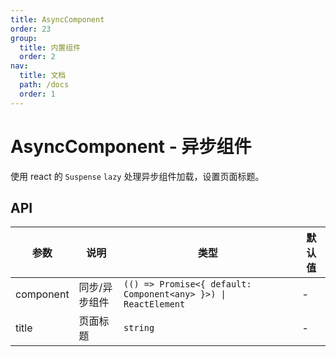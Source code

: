 ```yaml
---
title: AsyncComponent
order: 23
group:
  title: 内置组件
  order: 2
nav:
  title: 文档
  path: /docs
  order: 1
---
```


# AsyncComponent - 异步组件

使用 react 的 `Suspense` `lazy` 处理异步组件加载，设置页面标题。

## API

| 参数 | 说明 | 类型 | 默认值 |
| --- | --- | --- | --- |
| component | 同步/异步组件 | `(() => Promise<{ default: Component<any> }>) \| ReactElement` | - |
| title | 页面标题 | `string` | - |
